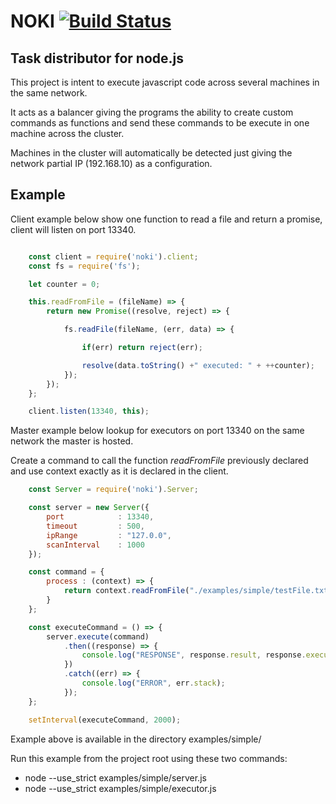 # NOKI [![Build Status](https://travis-ci.org/gutobortolozzo/noki.svg?branch=master)](https://travis-ci.org/gutobortolozzo/noki)

## Task distributor for node.js

This project is intent to execute javascript code across several machines in the same network.

It acts as a balancer giving the programs the ability to create custom commands as functions
and send these commands to be execute in one machine across the cluster.

Machines in the cluster will automatically be detected just giving the network partial IP (192.168.10) as a configuration.


## Example

Client example below show one function to read a file and return a promise, client will listen on port 13340.


```javascript

    const client = require('noki').client;
    const fs = require('fs');

    let counter = 0;

    this.readFromFile = (fileName) => {
        return new Promise((resolve, reject) => {

            fs.readFile(fileName, (err, data) => {

                if(err) return reject(err);

                resolve(data.toString() +" executed: " + ++counter);
            });
        });
    };

    client.listen(13340, this);

```

Master example below lookup for executors on port 13340 on the same network the master is hosted.

Create a command to call the function *readFromFile* previously declared and use context exactly as it is declared in the client.

```javascript
    const Server = require('noki').Server;

    const server = new Server({
        port            : 13340,
        timeout         : 500,
        ipRange         : "127.0.0",
        scanInterval    : 1000
    });

    const command = {
        process : (context) => {
            return context.readFromFile("./examples/simple/testFile.txt")
        }
    };

    const executeCommand = () => {
        server.execute(command)
            .then((response) => {
                console.log("RESPONSE", response.result, response.executor.host);
            })
            .catch((err) => {
                console.log("ERROR", err.stack);
            });
    };

    setInterval(executeCommand, 2000);

```

Example above is available in the directory examples/simple/

Run this example from the project root using these two commands:
 - node --use_strict examples/simple/server.js
 - node --use_strict examples/simple/executor.js
